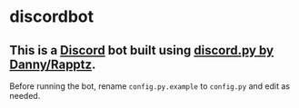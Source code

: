 # discordbot

This is a [Discord](https://discordapp.com) bot built using [discord.py by Danny/Rapptz](https://github.com/rapptz/discord.py).
---

Before running the bot, rename `config.py.example` to `config.py` and edit as needed.
